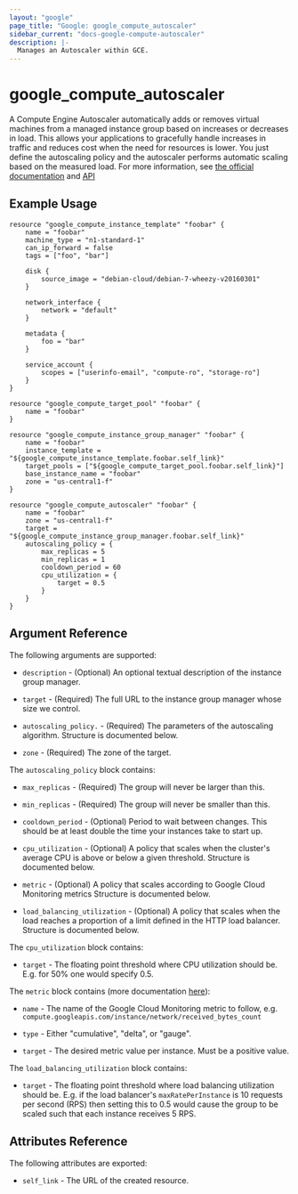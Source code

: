 ```yaml
---
layout: "google"
page_title: "Google: google_compute_autoscaler"
sidebar_current: "docs-google-compute-autoscaler"
description: |-
  Manages an Autoscaler within GCE.
---
```


# google\_compute\_autoscaler

A Compute Engine Autoscaler automatically adds or removes virtual machines from
a managed instance group based on increases or decreases in load. This allows
your applications to gracefully handle increases in traffic and reduces cost
when the need for resources is lower. You just define the autoscaling policy and
the autoscaler performs automatic scaling based on the measured load.  For more
information, see [the official
documentation](https://cloud.google.com/compute/docs/autoscaler/) and
[API](https://cloud.google.com/compute/docs/autoscaler/v1beta2/autoscalers)


## Example Usage

```
resource "google_compute_instance_template" "foobar" {
    name = "foobar"
    machine_type = "n1-standard-1"
    can_ip_forward = false
    tags = ["foo", "bar"]

    disk {
        source_image = "debian-cloud/debian-7-wheezy-v20160301"
    }

    network_interface {
        network = "default"
    }

    metadata {
        foo = "bar"
    }

    service_account {
        scopes = ["userinfo-email", "compute-ro", "storage-ro"]
    }
}

resource "google_compute_target_pool" "foobar" {
    name = "foobar"
}

resource "google_compute_instance_group_manager" "foobar" {
    name = "foobar"
    instance_template = "${google_compute_instance_template.foobar.self_link}"
    target_pools = ["${google_compute_target_pool.foobar.self_link}"]
    base_instance_name = "foobar"
    zone = "us-central1-f"
}

resource "google_compute_autoscaler" "foobar" {
    name = "foobar"
    zone = "us-central1-f"
    target = "${google_compute_instance_group_manager.foobar.self_link}"
    autoscaling_policy = {
        max_replicas = 5
        min_replicas = 1
        cooldown_period = 60
        cpu_utilization = {
            target = 0.5
        }
    }
}
```

## Argument Reference

The following arguments are supported:

* `description` - (Optional) An optional textual description of the instance
group manager.

* `target` - (Required) The full URL to the instance group manager whose size we
  control.

* `autoscaling_policy.` - (Required) The parameters of the autoscaling
  algorithm.  Structure is documented below.

* `zone` - (Required) The zone of the target.

The `autoscaling_policy` block contains:

* `max_replicas` - (Required) The group will never be larger than this.

* `min_replicas` - (Required) The group will never be smaller than this.

* `cooldown_period` - (Optional) Period to wait between changes.  This should be
  at least double the time your instances take to start up.

* `cpu_utilization` - (Optional) A policy that scales when the cluster's average
  CPU is above or below a given threshold.  Structure is documented below.

* `metric` - (Optional) A policy that scales according to Google Cloud
  Monitoring metrics  Structure is documented below.

* `load_balancing_utilization` - (Optional) A policy that scales when the load
  reaches a proportion of a limit defined in the HTTP load balancer.  Structure
is documented below.

The `cpu_utilization` block contains:

* `target` - The floating point threshold where CPU utilization should be.  E.g.
  for 50% one would specify 0.5.

The `metric` block contains (more documentation
[here](https://cloud.google.com/monitoring/api/metrics)):

* `name` - The name of the Google Cloud Monitoring metric to follow, e.g.
  `compute.googleapis.com/instance/network/received_bytes_count`

* `type` - Either "cumulative", "delta", or "gauge".

* `target` - The desired metric value per instance.  Must be a positive value.

The `load_balancing_utilization` block contains:

* `target` - The floating point threshold where load balancing utilization
  should be.  E.g. if the load balancer's `maxRatePerInstance` is 10 requests
  per second (RPS) then setting this to 0.5 would cause the group to be scaled
  such that each instance receives 5 RPS.


## Attributes Reference

The following attributes are exported:

* `self_link` - The URL of the created resource.
